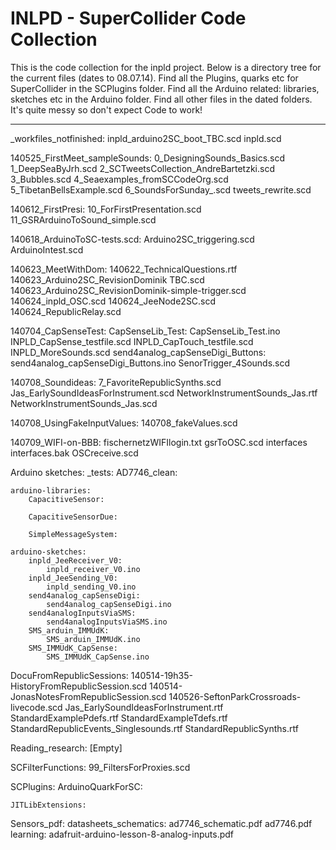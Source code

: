 INLPD - SuperCollider Code Collection
====================================

This is the code collection for the inpld project. 
Below is a directory tree for the current files (dates to 08.07.14).
Find all the Plugins, quarks etc for SuperCollider in the SCPlugins folder. 
Find all the Arduino related: libraries, sketches etc in the Arduino folder. 
Find all other files in the dated folders. 
It's quite messy so don't expect Code to work! 

-------------------------------------

_workfiles_notfinished:
	inpld_arduino2SC_boot_TBC.scd
	inpld.scd

140525_FirstMeet_sampleSounds:
	0_DesigningSounds_Basics.scd
	1_DeepSeaByJrh.scd
	2_SCTweetsCollection_AndreBartetzki.scd
	3_Bubbles.scd
	4_Seaexamples_fromSCCodeOrg.scd
	5_TibetanBellsExample.scd
	6_SoundsForSunday_.scd
	tweets_rewrite.scd

140612_FirstPresi:
	10_ForFirstPresentation.scd
	11_GSRArduinoToSound_simple.scd

140618_ArduinoToSC-tests.scd:
	Arduino2SC_triggering.scd
	ArduinoIntest.scd

140623_MeetWithDom:
	140622_TechnicalQuestions.rtf
	140623_Arduino2SC_RevisionDominik TBC.scd
	140623_Arduino2SC_RevisionDominik-simple-trigger.scd
	140624_inpld_OSC.scd
	140624_JeeNode2SC.scd
	140624_RepublicRelay.scd

140704_CapSenseTest:
	CapSenseLib_Test:
		CapSenseLib_Test.ino
	INPLD_CapSense_testfile.scd
	INPLD_CapTouch_testfile.scd
	INPLD_MoreSounds.scd
	send4analog_capSenseDigi_Buttons:
		send4analog_capSenseDigi_Buttons.ino
	SenorTrigger_4Sounds.scd

140708_Soundideas:
	7_FavoriteRepublicSynths.scd
	Jas_EarlySoundIdeasForInstrument.scd
	NetworkInstrumentSounds_Jas.rtf
	NetworkInstrumentSounds_Jas.scd

140708_UsingFakeInputValues:
	140708_fakeValues.scd

140709_WIFI-on-BBB:
	fischernetzWIFIlogin.txt
	gsrToOSC.scd
	interfaces
	interfaces.bak
	OSCreceive.scd

Arduino sketches:
	_tests:
		AD7746_clean:
	
	arduino-libraries:
		CapacitiveSensor:
			
		CapacitiveSensorDue:
	
		SimpleMessageSystem:
			
	arduino-sketches:
		inpld_JeeReceiver_V0:
			inpld_receiver_V0.ino
		inpld_JeeSending_V0:
			inpld_sending_V0.ino
		send4analog_capSenseDigi:
			send4analog_capSenseDigi.ino
		send4analogInputsViaSMS:
			send4analogInputsViaSMS.ino
		SMS_arduin_IMMUdK:
			SMS_arduin_IMMUdK.ino
		SMS_IMMUdK_CapSense:
			SMS_IMMUdK_CapSense.ino

DocuFromRepublicSessions:
	140514-19h35-HistoryFromRepublicSession.scd
	140514-JonasNotesFromRepublicSession.scd
	140526-SeftonParkCrossroads-livecode.scd
	Jas_EarlySoundIdeasForInstrument.rtf
	StandardExamplePdefs.rtf
	StandardExampleTdefs.rtf
	StandardRepublicEvents_Singlesounds.rtf
	StandardRepublicSynths.rtf

Reading_research:
	[Empty]

SCFilterFunctions:
	99_FiltersForProxies.scd

SCPlugins:
	ArduinoQuarkForSC:
	
	JITLibExtensions:
		

Sensors_pdf:
	datasheets_schematics:
		ad7746_schematic.pdf
		ad7746.pdf
	learning:
		adafruit-arduino-lesson-8-analog-inputs.pdf

